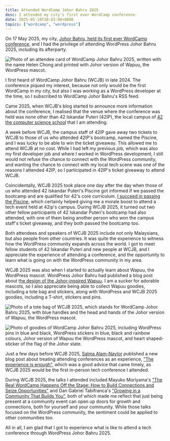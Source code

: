 ```yaml
---
title: Attended WordCamp Johor Bahru 2025
desc: I attended my city's first ever WordCamp conference.
date: 2025-05-18T10:43:00+0800
topics: ["wordcamp", "wordpress"]
---
```


On 17 May 2025, my city, [Johor Bahru, held its first ever WordCamp conference](https://johorbahru.wordcamp.org/2025/), and I had the privilege of attending WordPress Johor Bahru 2025, including its afterparty.

![Photo of an attendee card of WordCamp Johor Bahru 2025, written with the name Helen Chong and printed with Johor version of Wapuu, the WordPress mascot.](https://cdn.some.pics/helenchong/6829402d8e6db.jpg)

I first heard of WordCamp Johor Bahru (WCJB) in late 2024. The conference piqued my interest, because not only would be the first WordCamp in my city, but also I was working as a WordPress developer at the time, so I subscribed to WordCamp Johor Bahru's RSS feed.

Came 2025, when WCJB's blog started to announce more information about the conference, I realised that the venue where the conference was held was none other than 42 Iskandar Puteri (42IP), the local campus of [42 the computer science school](/blog/topics/42-the-school/) that I am attending.

A week before WCJB, the campus staff of 42IP gave away two tickets to WCJB to those of us who attended 42IP's bootcamp, named the Piscine, and I was lucky to be able to win the ticket giveaway. This allowed me to attend WCJB at no cost. While I had left my previous job, which was also my first developer job and where I worked in WordPress development, I still would not refuse the chance to connect with the WordPress community, and wanting the chance to connect with my local tech scene was one of the reasons I attended 42IP, so I participated in 42IP's ticket giveaway to attend WCJB.

Coincidentally, WCJB 2025 took place one day after the day when those of us who attended 42 Iskandar Puteri's Piscine got informed if we passed the bootcamp and are qualified for 42's core curriculum. [I succeed in passing the Piscine](2025-05-16-i-have-passed-42-piscine.md), which certainly helped giving me a morale boost to attend a tech event held at 42ip's campus. During WCJB 2025, it turned out two other fellow participants of 42 Iskandar Puteri's bootcamp had also attended, with one of them being another person who won the campus staff's ticket giveaway, and they both passed the bootcamp too.

Both attendees and speakers of WCJB 2025 include not only Malaysians, but also people from other countries. It was quite the experience to witness how the WordPress community expands across the world. I got to meet fellow students of 42 Iskandar Puteri and new people at WCJB, and I appreciate the experience of attending a conference, and the opportunity to learn what is going on with the WordPress community in my area.

WCJB 2025 was also when I started to actually learn about Wapuu, the WordPress mascot. WordPress Johor Bahru had published a blog post about t[he design of the Johor-inspired Wapuu](https://johorbahru.wordcamp.org/2025/meet-our-johor-inspired-wapuu/). I am a sucker for adorable mascots, so I also appreciate being able to collect Wapuu goodies, including a tote bag and stickers, along with WordPress and WCJB 2025 goodies, including a T-shirt, stickers and pins.

![Photo of a tote bag of WCJB 2025, which stands for WordCamp Johor Bahru 2025, with blue handles and the head and hands of the Johor version of Wapuu, the WordPress mascot.](https://cdn.some.pics/helenchong/6829405424ca2.jpg)

![Photo of goodies of WordCamp Johor Bahru 2025, including WordPress pins in blue and black, WordPress stickers in blue, black and rainbow colours, Johor version of Wapuu the WordPress mascot, and heart shaped-sticker of the flag of the Johor state.](https://cdn.some.pics/helenchong/6829407bf1def.jpg)

Just a few days before WCJB 2025, [Salma Alam-Naylor](https://whitep4nth3r.com/) published a new blog post about treating attending conferences as an experience, ["The experience is enough"](https://whitep4nth3r.com/blog/the-experience-is-enough/), which was a good advice that came timely, as WCJB 2025 would be the first in-person tech conference I attended.

During WCJB 2025, the talks I attended included Mayuko Moriyama's ["The Real WordCamp Happens Off the Stage: How to Build Connections and Seize Opportunities"](https://johorbahru.wordcamp.org/2025/session/the-real-wordcamp-happens-off-the-stage-how-to-build-connections-and-seize-opportunities/) and Dan Gabriel Tabifranca's ["Growing in a Community That Builds You"](https://johorbahru.wordcamp.org/2025/session/growing-in-a-community-that-builds-you/), both of which made me reflect that just being present at a community event can open up doors for growth and connections, both for yourself and your community. While those talks focused on the WordPress community, the sentiment could be applied to other communities too.

All in all, I am glad that I got to experience what is like to attend a tech conference through WordPress Johor Bahru 2025.
